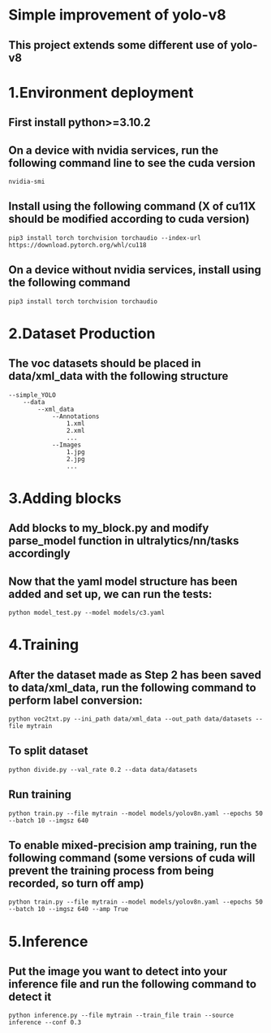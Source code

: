 # Simple improvement of yolo-v8  
## This project extends some different use of yolo-v8  
# 1.Environment deployment  
## First install python>=3.10.2  
## On a device with nvidia services, run the following command line to see the cuda version  
```  
nvidia-smi  
```  
## Install using the following command (X of cu11X should be modified according to cuda version)  
```
pip3 install torch torchvision torchaudio --index-url https://download.pytorch.org/whl/cu118
``` 
## On a device without nvidia services, install using the following command  
```
pip3 install torch torchvision torchaudio
```
# 2.Dataset Production
## The voc datasets should be placed in data/xml_data with the following structure  
```
--simple_YOLO  
    --data  
        --xml_data  
            --Annotations  
                1.xml  
                2.xml  
                ...  
            --Images  
                1.jpg  
                2.jpg  
                ...
```
# 3.Adding blocks  
## Add blocks to my_block.py and modify parse_model function in ultralytics/nn/tasks accordingly  
## Now that the yaml model structure has been added and set up, we can run the tests:
```
python model_test.py --model models/c3.yaml
```
# 4.Training
## After the dataset made as Step 2 has been saved to data/xml_data, run the following command to perform label conversion:  
```
python voc2txt.py --ini_path data/xml_data --out_path data/datasets --file mytrain
```
## To split dataset  
```
python divide.py --val_rate 0.2 --data data/datasets
```
## Run training
```
python train.py --file mytrain --model models/yolov8n.yaml --epochs 50 --batch 10 --imgsz 640
```
## To enable mixed-precision amp training, run the following command (some versions of cuda will prevent the training process from being recorded, so turn off amp)  
```
python train.py --file mytrain --model models/yolov8n.yaml --epochs 50 --batch 10 --imgsz 640 --amp True
```
# 5.Inference
## Put the image you want to detect into your inference file and run the following command to detect it  
```
python inference.py --file mytrain --train_file train --source inference --conf 0.3
```


